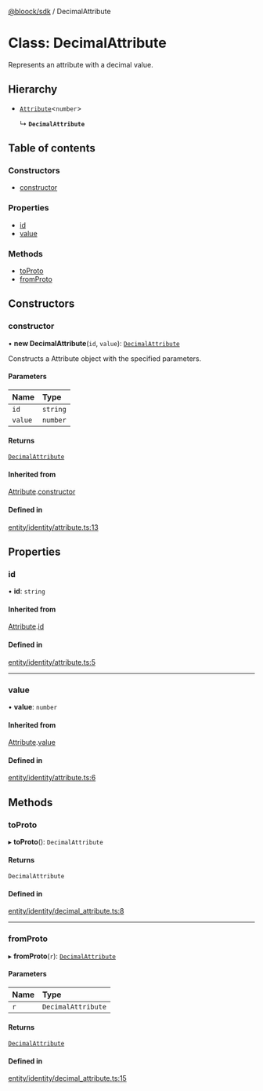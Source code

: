 [@bloock/sdk](../index.md) / DecimalAttribute

# Class: DecimalAttribute

Represents an attribute with a decimal value.

## Hierarchy

- [`Attribute`](Attribute.md)\<`number`\>

  ↳ **`DecimalAttribute`**

## Table of contents

### Constructors

- [constructor](DecimalAttribute.md#constructor)

### Properties

- [id](DecimalAttribute.md#id)
- [value](DecimalAttribute.md#value)

### Methods

- [toProto](DecimalAttribute.md#toproto)
- [fromProto](DecimalAttribute.md#fromproto)

## Constructors

### constructor

• **new DecimalAttribute**(`id`, `value`): [`DecimalAttribute`](DecimalAttribute.md)

Constructs a Attribute object with the specified parameters.

#### Parameters

| Name | Type |
| :------ | :------ |
| `id` | `string` |
| `value` | `number` |

#### Returns

[`DecimalAttribute`](DecimalAttribute.md)

#### Inherited from

[Attribute](Attribute.md).[constructor](Attribute.md#constructor)

#### Defined in

[entity/identity/attribute.ts:13](https://github.com/bloock/bloock-sdk/blob/cd5373f/languages/js/src/entity/identity/attribute.ts#L13)

## Properties

### id

• **id**: `string`

#### Inherited from

[Attribute](Attribute.md).[id](Attribute.md#id)

#### Defined in

[entity/identity/attribute.ts:5](https://github.com/bloock/bloock-sdk/blob/cd5373f/languages/js/src/entity/identity/attribute.ts#L5)

___

### value

• **value**: `number`

#### Inherited from

[Attribute](Attribute.md).[value](Attribute.md#value)

#### Defined in

[entity/identity/attribute.ts:6](https://github.com/bloock/bloock-sdk/blob/cd5373f/languages/js/src/entity/identity/attribute.ts#L6)

## Methods

### toProto

▸ **toProto**(): `DecimalAttribute`

#### Returns

`DecimalAttribute`

#### Defined in

[entity/identity/decimal_attribute.ts:8](https://github.com/bloock/bloock-sdk/blob/cd5373f/languages/js/src/entity/identity/decimal_attribute.ts#L8)

___

### fromProto

▸ **fromProto**(`r`): [`DecimalAttribute`](DecimalAttribute.md)

#### Parameters

| Name | Type |
| :------ | :------ |
| `r` | `DecimalAttribute` |

#### Returns

[`DecimalAttribute`](DecimalAttribute.md)

#### Defined in

[entity/identity/decimal_attribute.ts:15](https://github.com/bloock/bloock-sdk/blob/cd5373f/languages/js/src/entity/identity/decimal_attribute.ts#L15)
